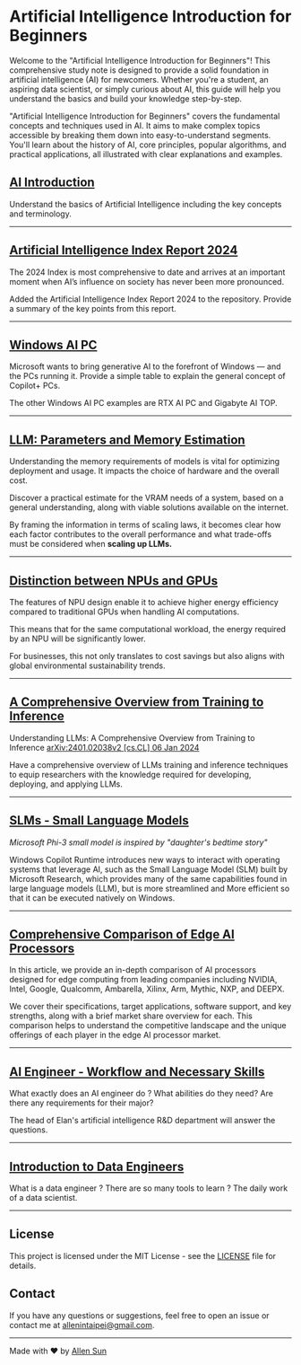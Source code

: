 # Artificial Intelligence Introduction for Beginners

Welcome to the "Artificial Intelligence Introduction for Beginners"! This comprehensive study note is designed to provide a solid foundation in artificial intelligence (AI) for newcomers. Whether you're a student, an aspiring data scientist, or simply curious about AI, this guide will help you understand the basics and build your knowledge step-by-step.

"Artificial Intelligence Introduction for Beginners" covers the fundamental concepts and techniques used in AI. It aims to make complex topics accessible by breaking them down into easy-to-understand segments. You'll learn about the history of AI, core principles, popular algorithms, and practical applications, all illustrated with clear explanations and examples.

## [AI Introduction](https://github.com/AlleninTaipei/Artificial-Intelligence-Introduction-for-Beginners/blob/main/AI%20Introduction.md)

Understand the basics of Artificial Intelligence including the key concepts and terminology.

---

## [Artificial Intelligence Index Report 2024](https://github.com/AlleninTaipei/Artificial-Intelligence-Introduction-for-Beginners/blob/main/Artificial%20Intelligence%20Index%20Report%202024.md)

The 2024 Index is most comprehensive to date and arrives at an important moment when AI’s influence on society has never been more pronounced.

Added the Artificial Intelligence Index Report 2024 to the repository. Provide a summary of the key points from this report.

---

## [Windows AI PC](https://github.com/AlleninTaipei/Artificial-Intelligence-Introduction-for-Beginners/blob/main/Windows%20AI%20PC.md)

Microsoft wants to bring generative AI to the forefront of Windows — and the PCs running it.
Provide a simple table to explain the general concept of Copilot+ PCs.

The other Windows AI PC examples are RTX AI PC and Gigabyte AI TOP.

---

## [LLM: Parameters and Memory Estimation](https://github.com/AlleninTaipei/Artificial-Intelligence-Introduction-for-Beginners/blob/main/LLM%20Parameters%20and%20Memory%20Estimation.md)

Understanding the memory requirements of models is vital for optimizing deployment and usage. It impacts the choice of hardware and the overall cost.

Discover a practical estimate for the VRAM needs of a system, based on a general understanding, along with viable solutions available on the internet.

By framing the information in terms of scaling laws, it becomes clear how each factor contributes to the overall performance and what trade-offs must be considered when **scaling up LLMs.**

---

## [Distinction between NPUs and GPUs](https://github.com/AlleninTaipei/Artificial-Intelligence-Introduction-for-Beginners/blob/main/Distinction%20between%20NPUs%20and%20GPUs.md#distinction-between-npus-and-gpus)

The features of NPU design enable it to achieve higher energy efficiency compared to traditional GPUs when handling AI computations. 

This means that for the same computational workload, the energy required by an NPU will be significantly lower. 

For businesses, this not only translates to cost savings but also aligns with global environmental sustainability trends.

---

## [A Comprehensive Overview from Training to Inference](https://github.com/AlleninTaipei/Artificial-Intelligence-Introduction-for-Beginners/blob/main/A%20Comprehensive%20Overview%20from%20Training%20to%20Inference.md)

Understanding LLMs: A Comprehensive Overview from Training to Inference
[arXiv:2401.02038v2 [cs.CL] 06 Jan 2024](https://arxiv.org/html/2401.02038v2/#S4)

Have a comprehensive overview of LLMs training and inference techniques to equip researchers with the knowledge required for developing, deploying, and applying LLMs.

---

## [SLMs - Small Language Models ](https://github.com/AlleninTaipei/Artificial-Intelligence-Introduction-for-Beginners/blob/main/SLMs%20-%20Small%20Language%20Models%20.md)

*Microsoft Phi-3 small model is inspired by "daughter's bedtime story"*

Windows Copilot Runtime introduces new ways to interact with operating systems that leverage AI, such as the Small Language Model (SLM) built by Microsoft Research, which provides many of the same capabilities found in large language models (LLM), but is more streamlined and More efficient so that it can be executed natively on Windows.

---

## [Comprehensive Comparison of Edge AI Processors](https://github.com/AlleninTaipei/Artificial-Intelligence-Introduction-for-Beginners/blob/main/Comprehensive%20Comparison%20of%20Edge%20AI%20Processors.md)

In this article, we provide an in-depth comparison of AI processors designed for edge computing from leading companies including NVIDIA, Intel, Google, Qualcomm, Ambarella, Xilinx, Arm, Mythic, NXP, and DEEPX.

We cover their specifications, target applications, software support, and key strengths, along with a brief market share overview for each. This comparison helps to understand the competitive landscape and the unique offerings of each player in the edge AI processor market.

---

## [AI Engineer - Workflow and Necessary Skills](https://github.com/AlleninTaipei/Artificial-Intelligence-Introduction-for-Beginners/blob/main/AI%20Engineer%20-%20%20Workflow%20and%20Necessary%20Skills.md)

What exactly does an AI engineer do ? What abilities do they need?
Are there any requirements for their major?

The head of Elan's artificial intelligence R&D department will answer the questions.

---

## [Introduction to Data Engineers](https://github.com/AlleninTaipei/Artificial-Intelligence-Introduction-for-Beginners/blob/main/Introduction%20to%20Data%20Engineers.md)

What is a data engineer ? There are so many tools to learn ?
The daily work of a data scientist.

---

## License

This project is licensed under the MIT License - see the [LICENSE](LICENSE) file for details.

## Contact

If you have any questions or suggestions, feel free to open an issue or contact me at [allenintaipei@gmail.com](mailto:allnintapei@gmil.com).

---

Made with ❤️ by [Allen Sun](https://github.com/allenintaipei)
